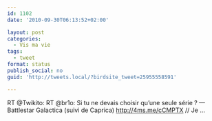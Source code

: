 ```yaml
---
id: 1102
date: '2010-09-30T06:13:52+02:00'

layout: post
categories:
  - Vis ma vie
tags:
  - tweet
format: status
publish_social: no
guid: 'http://tweets.local/?birdsite_tweet=25955558591'

---
```


RT @Twikito: RT @br1o: Si tu ne devais choisir qu’une seule série ? — Battlestar Galactica (suivi de Caprica) http://4ms.me/cCMPTX // Je …